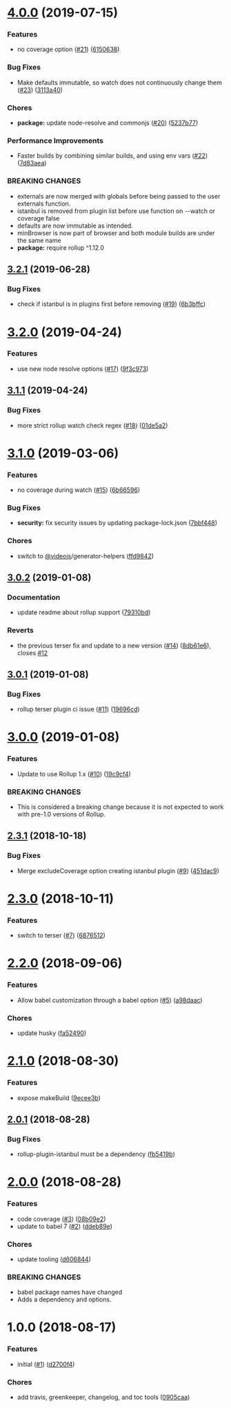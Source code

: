 <a name="4.0.0"></a>
# [4.0.0](https://github.com/videojs/videojs-generate-rollup-config/compare/v3.2.1...v4.0.0) (2019-07-15)

### Features

* no coverage option ([#21](https://github.com/videojs/videojs-generate-rollup-config/issues/21)) ([6150638](https://github.com/videojs/videojs-generate-rollup-config/commit/6150638))

### Bug Fixes

* Make defaults immutable, so watch does not continuously change them ([#23](https://github.com/videojs/videojs-generate-rollup-config/issues/23)) ([3113a40](https://github.com/videojs/videojs-generate-rollup-config/commit/3113a40))

### Chores

* **package:** update node-resolve and commonjs ([#20](https://github.com/videojs/videojs-generate-rollup-config/issues/20)) ([5237b77](https://github.com/videojs/videojs-generate-rollup-config/commit/5237b77))

### Performance Improvements

* Faster builds by combining similar builds, and using env vars ([#22](https://github.com/videojs/videojs-generate-rollup-config/issues/22)) ([7d83aea](https://github.com/videojs/videojs-generate-rollup-config/commit/7d83aea))


### BREAKING CHANGES

* externals are now merged with globals before being passed to the user externals function.
* istanbul is removed from plugin list before use function on --watch or coverage false
* defaults are now immutable as intended.
* minBrowser is now part of browser and both module
builds are under the same name
* **package:** require rollup ^1.12.0

<a name="3.2.1"></a>
## [3.2.1](https://github.com/videojs/videojs-generate-rollup-config/compare/v3.2.0...v3.2.1) (2019-06-28)

### Bug Fixes

* check if istanbul is in plugins first before removing ([#19](https://github.com/videojs/videojs-generate-rollup-config/issues/19)) ([6b3bffc](https://github.com/videojs/videojs-generate-rollup-config/commit/6b3bffc))

<a name="3.2.0"></a>
# [3.2.0](https://github.com/videojs/videojs-generate-rollup-config/compare/v3.1.1...v3.2.0) (2019-04-24)

### Features

* use new node resolve options ([#17](https://github.com/videojs/videojs-generate-rollup-config/issues/17)) ([9f3c973](https://github.com/videojs/videojs-generate-rollup-config/commit/9f3c973))

<a name="3.1.1"></a>
## [3.1.1](https://github.com/videojs/videojs-generate-rollup-config/compare/v3.1.0...v3.1.1) (2019-04-24)

### Bug Fixes

* more strict rollup watch check regex ([#18](https://github.com/videojs/videojs-generate-rollup-config/issues/18)) ([01de5a2](https://github.com/videojs/videojs-generate-rollup-config/commit/01de5a2))

<a name="3.1.0"></a>
# [3.1.0](https://github.com/videojs/videojs-generate-rollup-config/compare/v3.0.2...v3.1.0) (2019-03-06)

### Features

* no coverage during watch ([#15](https://github.com/videojs/videojs-generate-rollup-config/issues/15)) ([6b66596](https://github.com/videojs/videojs-generate-rollup-config/commit/6b66596))

### Bug Fixes

* **security:** fix security issues by updating package-lock.json ([7bbf448](https://github.com/videojs/videojs-generate-rollup-config/commit/7bbf448))

### Chores

* switch to [@videojs](https://github.com/videojs)/generator-helpers ([ffd9842](https://github.com/videojs/videojs-generate-rollup-config/commit/ffd9842))

<a name="3.0.2"></a>
## [3.0.2](https://github.com/videojs/videojs-generate-rollup-config/compare/v3.0.1...v3.0.2) (2019-01-08)

### Documentation

* update readme about rollup support ([79310bd](https://github.com/videojs/videojs-generate-rollup-config/commit/79310bd))

### Reverts

* the previous terser fix and update to a new version ([#14](https://github.com/videojs/videojs-generate-rollup-config/issues/14)) ([8db61e6](https://github.com/videojs/videojs-generate-rollup-config/commit/8db61e6)), closes [#12](https://github.com/videojs/videojs-generate-rollup-config/issues/12)

<a name="3.0.1"></a>
## [3.0.1](https://github.com/videojs/videojs-generate-rollup-config/compare/v3.0.0...v3.0.1) (2019-01-08)

### Bug Fixes

* rollup terser plugin ci issue ([#11](https://github.com/videojs/videojs-generate-rollup-config/issues/11)) ([19696cd](https://github.com/videojs/videojs-generate-rollup-config/commit/19696cd))

<a name="3.0.0"></a>
# [3.0.0](https://github.com/videojs/videojs-generate-rollup-config/compare/v2.3.1...v3.0.0) (2019-01-08)

### Features

* Update to use Rollup 1.x ([#10](https://github.com/videojs/videojs-generate-rollup-config/issues/10)) ([19c9cf4](https://github.com/videojs/videojs-generate-rollup-config/commit/19c9cf4))


### BREAKING CHANGES

* This is considered a breaking change because it is not expected to work with pre-1.0 versions of Rollup.

<a name="2.3.1"></a>
## [2.3.1](https://github.com/videojs/videojs-generate-rollup-config/compare/v2.3.0...v2.3.1) (2018-10-18)

### Bug Fixes

* Merge excludeCoverage option creating istanbul plugin ([#9](https://github.com/videojs/videojs-generate-rollup-config/issues/9)) ([451dac9](https://github.com/videojs/videojs-generate-rollup-config/commit/451dac9))

<a name="2.3.0"></a>
# [2.3.0](https://github.com/videojs/videojs-generate-rollup-config/compare/v2.2.0...v2.3.0) (2018-10-11)

### Features

* switch to terser ([#7](https://github.com/videojs/videojs-generate-rollup-config/issues/7)) ([6876512](https://github.com/videojs/videojs-generate-rollup-config/commit/6876512))

<a name="2.2.0"></a>
# [2.2.0](https://github.com/videojs/videojs-generate-rollup-config/compare/v2.1.0...v2.2.0) (2018-09-06)

### Features

* Allow babel customization through a babel option ([#5](https://github.com/videojs/videojs-generate-rollup-config/issues/5)) ([a98daac](https://github.com/videojs/videojs-generate-rollup-config/commit/a98daac))

### Chores

* update husky ([fa52490](https://github.com/videojs/videojs-generate-rollup-config/commit/fa52490))

<a name="2.1.0"></a>
# [2.1.0](https://github.com/videojs/videojs-generate-rollup-config/compare/v2.0.1...v2.1.0) (2018-08-30)

### Features

* expose makeBuild ([9ecee3b](https://github.com/videojs/videojs-generate-rollup-config/commit/9ecee3b))

<a name="2.0.1"></a>
## [2.0.1](https://github.com/videojs/videojs-generate-rollup-config/compare/v2.0.0...v2.0.1) (2018-08-28)

### Bug Fixes

* rollup-plugin-istanbul must be a dependency ([fb5419b](https://github.com/videojs/videojs-generate-rollup-config/commit/fb5419b))

<a name="2.0.0"></a>
# [2.0.0](https://github.com/videojs/videojs-generate-rollup-config/compare/v1.0.0...v2.0.0) (2018-08-28)

### Features

* code coverage ([#3](https://github.com/videojs/videojs-generate-rollup-config/issues/3)) ([08b09e2](https://github.com/videojs/videojs-generate-rollup-config/commit/08b09e2))
* update to babel 7 ([#2](https://github.com/videojs/videojs-generate-rollup-config/issues/2)) ([ddeb89e](https://github.com/videojs/videojs-generate-rollup-config/commit/ddeb89e))

### Chores

* update tooling ([d606844](https://github.com/videojs/videojs-generate-rollup-config/commit/d606844))


### BREAKING CHANGES

* babel package names have changed
* Adds a dependency and options.

<a name="1.0.0"></a>
# 1.0.0 (2018-08-17)

### Features

* initial ([#1](https://github.com/videojs/videojs-generate-rollup-config/issues/1)) ([d2700f4](https://github.com/videojs/videojs-generate-rollup-config/commit/d2700f4))

### Chores

* add travis, greenkeeper, changelog, and toc tools ([0905caa](https://github.com/videojs/videojs-generate-rollup-config/commit/0905caa))

